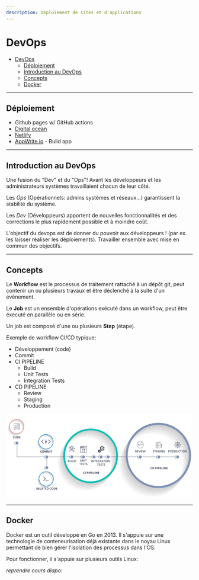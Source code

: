 ```yaml
---
description: Déploiement de sites et d'applications
---
```


# DevOps

- [DevOps](#devops)
  - [Déploiement](#déploiement)
  - [Introduction au DevOps](#introduction-au-devops)
  - [Concepts](#concepts)
  - [Docker](#docker)

---

## Déploiement

- Github pages w/ GitHub actions
- [Digital ocean](https://www.digitalocean.com/)
- [Netlify](https://www.netlify.com/)
- [AppWrite.io](https://appwrite.io/) - Build app

---

## Introduction au DevOps

Une fusion du "Dev" et du "Ops"! Avant les développeurs et les administrateurs systèmes travaillaient chacun de leur côté.

Les *Ops* (Opérationnels: admins systèmes et réseaux...) garantissent la stabilité du système.

Les *Dev* (Développeurs) apportent de nouvelles fonctionnalités et des corrections le plus rapidement possible et à moindre coût.

L'objectif du devops est de donner du pouvoir aux développeurs ! (par ex. les laisser réaliser les déploiements). Travailler ensemble avec mise en commun des objectifs.

---

## Concepts

Le **Workflow** est le processus de traitement rattaché à un dépôt git, peut contenir un ou plusieurs travaux et être déclenché à la suite d'un évènement.

Le **Job** est un ensemble d'opérations exécuté dans un workflow, peut être éxecuté en parallèle ou en série.

Un job est composé d'une ou plusieurs **Step** (étape).

Exemple de workflow CI/CD typique:

- Développement (code)
- Commit
- CI PIPELINE
  - Build
  - Unit Tests
  - Integration Tests
- CD PIPELINE
  - Review
  - Staging
  - Production

![Workflow Schema](/img/devops_workflow.PNG)

---

## Docker

Docker est un outil développé en Go en 2013. Il s'appuie sur une technologie de conteneurisation déjà existante dans le noyau Linux permettant de bien gérer l'isolation des processus dans l'OS.

Pour fonctionner, il s'appuie sur plusieurs outils Linux:

*reprendre cours diapo*:
